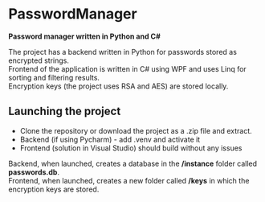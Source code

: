 # PasswordManager
<b> Password manager written in Python and C# </b>

The project has a backend written in Python for passwords stored as encrypted strings.  
Frontend of the application is written in C# using WPF and uses Linq for sorting and filtering results.  
Encryption keys (the project uses RSA and AES) are stored locally.

## Launching the project
- Clone the repository or download the project as a .zip file and extract.  
- Backend (if using Pycharm) - add .venv and activate it  
- Frontend (solution in Visual Studio) should build without any issues  
  
Backend, when launched, creates a database in the <b>/instance</b> folder called <b>passwords.db</b>.  
Frontend, when launched, creates a new folder called <b>/keys</b> in which the encryption keys are stored.